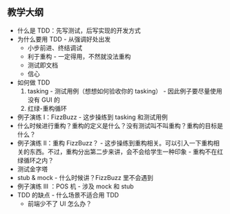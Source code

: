 ## 教学大纲

* 什么是 TDD：先写测试，后写实现的开发方式
* 为什么要用 TDD - 从强调好处出发
  * 小步前进、终结调试
  * 利于重构 - 一定得用，不然就没法重构
  * 测试即文档
  * 信心
* 如何做 TDD
  1.  tasking - 测试用例（想想如何验收你的 tasking） - 因此例子要尽量使用没有 GUI 的
  2.  红绿-重构循环
* 例子演练 I：FizzBuzz - 这步操练到 tasking 和测试用例
* 什么时候进行重构？重构的定义是什么？没有测试叫不叫重构？重构的目标是什么？
* 例子演练 II：重构 FizzBuzz？ - 这步操练到重构相关。可以引入一下重构相关的东西。不过，重构分出第二步来讲，会不会给学生一种印象 - 重构不在红绿循环之内？
* 测试金字塔
* stub & mock - 什么时候讲？FizzBuzz 里不会遇到
* 例子演练 III ：POS 机 - 涉及 mock 和 stub
* TDD 的缺点 - 什么场景不适合用 TDD
  * 前端少不了 UI 怎么办？
